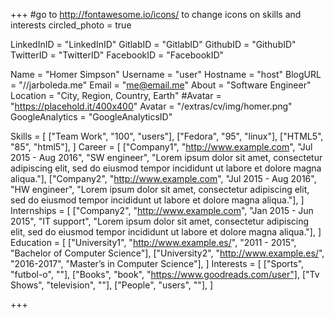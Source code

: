 +++
#go to http://fontawesome.io/icons/ to change icons on skills and interests
circled_photo = true

LinkedInID = "LinkedInID"
GitlabID = "GitlabID"
GithubID = "GithubID"
TwitterID = "TwitterID"
FacebookID = "FacebookID"

Name = "Homer Simpson"
Username = "user"
Hostname = "host"
BlogURL = "//jarboleda.me"
Email = "me@email.me"
About = "Software Engineer"
Location = "City, Region, Country, Earth"
#Avatar = "https://placehold.it/400x400"
Avatar = "/extras/cv/img/homer.png"
GoogleAnalytics = "GoogleAnalyticsID"

Skills = [
    ["Team Work", "100", "users"],
    ["Fedora", "95", "linux"],
    ["HTML5", "85", "html5"],
]
Career = [
          ["Company1", "http://www.example.com", "Jul 2015 - Aug 2016", "SW engineer", "Lorem ipsum dolor sit amet, consectetur adipiscing elit, sed do eiusmod tempor incididunt ut labore et dolore magna aliqua."],
          ["Company2", "http://www.example.com", "Jul 2015 - Aug 2016", "HW engineer", "Lorem ipsum dolor sit amet, consectetur adipiscing elit, sed do eiusmod tempor incididunt ut labore et dolore magna aliqua."],
]
Internships = [
          ["Company2", "http://www.example.com", "Jan 2015 - Jun 2015", "IT support", "Lorem ipsum dolor sit amet, consectetur adipiscing elit, sed do eiusmod tempor incididunt ut labore et dolore magna aliqua."],
]
Education = [
          ["University1", "http://www.example.es/", "2011 - 2015", "Bachelor of Computer Science"],
          ["University2", "http://www.example.es/", "2016-2017", "Master’s in Computer Science"],
]
Interests = [
          ["Sports", "futbol-o", ""],
          ["Books", "book", "https://www.goodreads.com/user"],
          ["Tv Shows", "television", ""],
          ["People", "users", ""],
]

+++
